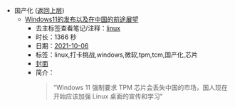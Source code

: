 - 国产化 ([返回上层](../))
    - [Windows11的发布以及在中国的前途展望](https://www.bilibili.com/video/BV1gv411g7Lw)
        - 去主标签查看笔记/注释：[linux](../markmap/linux.html)
        - 时长：1366 秒
        - 日期：[2021-10-06](../markmap/202110.html)
        - 标签：linux,打卡挑战,windows,微软,tpm,tcm,国产化,芯片
        - [封面](http://i2.hdslb.com/bfs/archive/687f964788f05fd84fb21cf95fbd3e493ea5b00c.jpg)
        - 简介：
            > "Windows 11 强制要求 TPM 芯片会丢失中国的市场，国人现在开始应该加强 Linux 桌面的宣传和学习"

